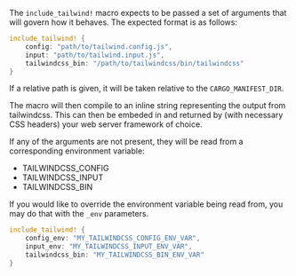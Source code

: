 The `include_tailwind!` macro expects to be passed a set of arguments that
will govern how it behaves. The expected format is as follows:

```rust
include_tailwind! {
    config: "path/to/tailwind.config.js",
    input: "path/to/tailwind.input.js",
    tailwindcss_bin: "/path/to/tailwindcss/bin/tailwindcss"
}
```

If a relative path is given, it will be taken relative to the
`CARGO_MANIFEST_DIR`.

The macro will then compile to an inline string representing the output from
tailwindcss. This can then be embeded in and returned by (with necessary CSS
headers) your web server framework of choice.

If any of the arguments are not present, they will be read from a
corresponding environment variable:

 - TAILWINDCSS_CONFIG
 - TAILWINDCSS_INPUT
 - TAILWINDCSS_BIN

If you would like to override the environment variable being read from,
you may do that with the `_env` parameters.

```rust
include_tailwind! {
    config_env: "MY_TAILWINDCSS_CONFIG_ENV_VAR",
    input_env: "MY_TAILWINDCSS_INPUT_ENV_VAR",
    tailwindcss_bin: "MY_TAILWINDCSS_BIN_ENV_VAR"
}
```

